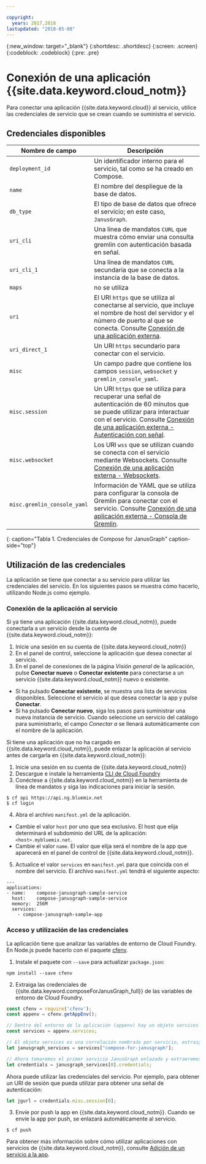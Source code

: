 ```yaml
---

copyright:
  years: 2017,2018
lastupdated: "2018-05-08"
---
```


{:new_window: target="_blank"}
{:shortdesc: .shortdesc}
{:screen: .screen}
{:codeblock: .codeblock}
{:pre: .pre}

# Conexión de una aplicación {{site.data.keyword.cloud_notm}}

Para conectar una aplicación {{site.data.keyword.cloud}} al servicio, utilice las credenciales de servicio que se crean cuando se suministra el servicio.

## Credenciales disponibles

Nombre de campo|Descripción
----------|-----------
`deployment_id`|Un identificador interno para el servicio, tal como se ha creado en Compose.
`name`|El nombre del despliegue de la base de datos.
`db_type`|El tipo de base de datos que ofrece el servicio; en este caso, `JanusGraph`.
`uri_cli`|Una línea de mandatos `CURL` que muestra cómo enviar una consulta gremlin con autenticación basada en señal.
`uri_cli_1`|Una línea de mandatos `CURL` secundaria que se conecta a la instancia de la base de datos.
`maps`|no se utiliza
`uri`|El URI `https` que se utiliza al conectarse al servicio, que incluye el nombre de host del servidor y el número de puerto al que se conecta. Consulte [Conexión de una aplicación externa](./connecting-external.html).
`uri_direct_1`|Un URI `https` secundario para conectar con el servicio.
`misc`|Un campo padre que contiene los campos `session`, `websocket` y `gremlin_console_yaml`.
`misc.session`| Un URI `https` que se utiliza para recuperar una señal de autenticación de 60 minutos que se puede utilizar para interactuar con el servicio. Consulte [Conexión de una aplicación externa - Autenticación con señal](./connecting-external.html#token-authentication).
`misc.websocket`|Los URI `wss` que se utilizan cuando se conecta con el servicio mediante Websockets. Consulte [Conexión de una aplicación externa - Websockets](./connecting-external.html#websockets).
`misc.gremlin_console_yaml`|Información de YAML que se utiliza para configurar la consola de Gremlin para conectar con el servicio.  Consulte [Conexión de una aplicación externa - Consola de Gremlin](./connecting-external.html#gremlin-console).
{: caption="Tabla 1. Credenciales de Compose for JanusGraph" caption-side="top"}

## Utilización de las credenciales

La aplicación se tiene que conectar a su servicio para utilizar las credenciales del servicio. En los siguientes pasos se muestra cómo hacerlo, utilizando Node.js como ejemplo.

### Conexión de la aplicación al servicio

Si ya tiene una aplicación {{site.data.keyword.cloud_notm}}, puede conectarla a un servicio desde la cuenta de {{site.data.keyword.cloud_notm}}:

1. Inicie una sesión en su cuenta de {{site.data.keyword.cloud_notm}}
2. En el panel de control, seleccione la aplicación que desea conectar al servicio.
3. En el panel de conexiones de la página _Visión general_ de la aplicación, pulse **Conectar nuevo** o **Conectar existente** para conectarse a un servicio {{site.data.keyword.cloud_notm}} nuevo o existente.

  - Si ha pulsado **Conectar existente**, se muestra una lista de servicios disponibles. Seleccione el servicio al que desea conectar la app y pulse **Conectar**.
  - Si ha pulsado **Conectar nuevo**, siga los pasos para suministrar una nueva instancia de servicio. Cuando seleccione un servicio del catálogo para suministrarlo, el campo _Conectar a_ se llenará automáticamente con el nombre de la aplicación.

Si tiene una aplicación que no ha cargado en {{site.data.keyword.cloud_notm}}, puede enlazar la aplicación al servicio antes de cargarla en {{site.data.keyword.cloud_notm}}: 

1. Inicie una sesión en su cuenta de {{site.data.keyword.cloud_notm}}
2. Descargue e instale la herramienta [CLI de Cloud Foundry](https://github.com/cloudfoundry/cli)
3. Conéctese a {{site.data.keyword.cloud_notm}} en la herramienta de línea de mandatos y siga las indicaciones para iniciar la sesión.

  ```
  $ cf api https://api.ng.bluemix.net
  $ cf login
  ```

4. Abra el archivo `manifest.yml` de la aplicación.

  - Cambie el valor `host` por uno que sea exclusivo. El host que elija determinará el subdominio del URL de la aplicación: `<host>.mybluemix.net`.
  - Cambie el valor `name`. El valor que elija será el nombre de la app que aparecerá en el panel de control de {{site.data.keyword.cloud_notm}}.

5. Actualice el valor `services` en `manifest.yml` para que coincida con el nombre del servicio. El archivo `manifest.yml` tendrá el siguiente aspecto:

  ```
  ---
  applications:
  - name:    compose-janusgraph-sample-service
    host:    compose-janusgraph-sample-service
    memory:  256M
    services:
      - compose-janusgraph-sample-app
  ```

### Acceso y utilización de las credenciales

La aplicación tiene que analizar las variables de entorno de Cloud Foundry. En Node.js puede hacerlo con el paquete [cfenv](https://www.npmjs.com/package/cfenv).

1. Instale el paquete con `--save` para actualizar `package.json`:

  ```
  npm install --save cfenv
  ```

2. Extraiga las credenciales de {{site.data.keyword.composeForJanusGraph_full}} de las variables de entorno de Cloud Foundry.

  ```javascript
  const cfenv = require('cfenv');
  const appenv = cfenv.getAppEnv();

  // Dentro del entorno de la aplicación (appenv) hay un objeto services
  const services = appenv.services;

  // El objeto services es una correlación nombrada por servicio, extraiga la correspondiente a JanusGraph
  let janusgraph_services = services["compose-for-janusgraph"];

  // Ahora tomaremos el primer servicio JanusGraph enlazado y extraeremos su objeto credentials
  let credentials = janusgraph_services[0].credentials;
  ```

  Ahora puede utilizar las credenciales del servicio. Por ejemplo, para obtener un URI de sesión que pueda utilizar para obtener una señal de autenticación:

  ```javascript
  let jgurl = credentials.misc.session[0];
  ```

3. Envíe por push la app en {{site.data.keyword.cloud_notm}}. Cuando se envíe la app por push, se enlazará automáticamente al servicio.

  ```
  $ cf push
  ```

Para obtener más información sobre cómo utilizar aplicaciones con servicios de {{site.data.keyword.cloud_notm}}, consulte [Adición de un servicio a la app](https://console.{DomainName}/docs/services/reqnsi.html#add_service).
